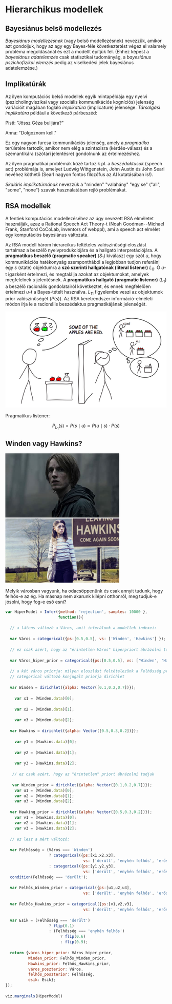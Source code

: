 # Hierarchikus modellek

## Bayesiánus belső modellezés

_Bayesiánus modellezésnek_ (vagy belső modellezésnek) nevezzük, amikor azt gondoljuk, hogy az agy egy Bayes-féle következtetést végez el valamely probléma megoldásánál és ezt a modellt építjük fel. (Ehhez képest a _bayesiánus adatelemzés_ csak statisztikai tudományág, a _bayesiánus pszichofizikai elemzés_ pedig az viselkedési jelek bayesiánus adatelemzése.)

## Implikatúrák

Az ilyen komputációs belső modellek egyik mintapéldája egy nyelvi (pszicholingviszikai vagy szociális kommunikációs kogníciós) jelenség variációit magában foglaló _implikatúra_ (implicature) jelensége. _Társalgási implikatúra_ például a következő párbeszéd:

Pisti: "Jössz Géza bulijára?"

Anna: "Dolgoznom kell."

Ez egy nagyon furcsa kommunikációs jelenség, amely a _pragmatika_ területére tartozik, amikor nem elég a szintaxisra (kérdés-válasz) és a szemantikára (szótári jelentésre) gondolnunk az értelmezéshez. 

Az ilyen pragmatikai problémák közé tartozik pl. a _beszédaktusok_ (speech act) problémája is, amelyet Ludwig Wittgenstein, John Austin és John Searl nevéhez köthető (Searl nagyon fontos filozófus az AI kutatásában is!). 

_Skaláris implikatúrnának_ nevezzük a "minden" "valahány" "egy se" ("all", "some", "none") szavak használatában rejlő problémákat.

## RSA modellek

A fentiek komputációs modellezéséhez az úgy nevezett RSA elméletet használják, azaz a Rational Speech Act Theory-t (Noah Goodman--Michael Frank, Stanford CoCoLab, inventors of webppl), ami a speech act elmélet egy komputációs bayesiánus változata. 

Az RSA modell három hierarcikus feltételes valószínűségi eloszlást tartalmaz a beszélő nyelvprodukciójára és a hallgató interpretációjára. A **pragmatikus beszélő (pragmatic speaker)** ($S_1$) kiválaszt egy szót $u$, hogy kommunikációs hatékonyság szemponthából a legjobban tudjon referálni egy $s$ (state) objektumra a **szó szerinti hallgatónak (literal listener)** $L_0$. Ő $u$-t igazként értelmezi, és megtalálja azokat az objektumokat, amelyek megfelelnek $u$ jelentésnek. A **pragmatikus hallgató (pragmatic listener)** ($L_1$) a beszélő racionális gondolatairól következtet, és ennek megfelelően értelmezi $u$-t a Bayes-tételt használva. $L_11$ figyelembe veszi az objektumok prior valószínűségét ($P(s)$). Az RSA keretrendszer információ-elméleti módon írja le a racionális beszédaktus pragmatikájának jelenségét.

<img src="https://github.com/mozow01/Bayes2024/blob/main/Screenshot%20from%202024-05-08%2012-40-42.png" height=300>

Pragmatikus listener:

$$P_{L_1}(s)=P(s\mid u)\propto P(u\mid s)\cdot P(s)$$




## Winden vagy Hawkins?

<img src="https://github.com/mozow01/cog_compsci/blob/main/SciCamp/winden.jpg" height=200><img src="https://github.com/mozow01/cog_compsci/blob/main/SciCamp/nancy_leave_hawkins_stranger_things_netflix_ringer.jpg" height=200>

Melyik városban vagyunk, ha odacsöppenünk és csak annyit tudunk, hogy felhős-e az ég. Ha másnap nem akarunk kilépni otthonról, meg tudjuk-e jósolni, hogy fog-e eső esni?

````javascript
var HiperModel = Infer({method: 'rejection', samples: 10000 }, 
                       function(){
  
  // a látens változó a Város, amit inferálunk a modellek indexei:
  
  var Város = categorical({ps:[0.5,0.5], vs: ['Winden', 'Hawkins'] }); 
  
  // ez csak azért, hogy az "érintetlen Város" hiperpriort ábrázolni tudjuk
  
  var Város_hiper_prior = categorical({ps:[0.5,0.5], vs: ['Winden', 'Hawkins'] });
  
  // a két város priorja: milyen eloszlást feltételezünk a Felhősség priorjára, 
  // categorical változó konjugált priorja dirichlet
  
  var Winden = dirichlet({alpha: Vector([0.1,0.2,0.7])});
  
    var x1 = (Winden.data)[0];

    var x2 = (Winden.data)[1];

    var x3 = (Winden.data)[2]; 
  
  var Hawkins = dirichlet({alpha: Vector([0.5,0.3,0.2])});
    
    var y1 = (Hawkins.data)[0];

    var y2 = (Hawkins.data)[1];

    var y3 = (Hawkins.data)[2]; 
  
   // ez csak azért, hogy az "érintetlen" priort ábrázolni tudjuk
  
   var Winden_prior = dirichlet({alpha: Vector([0.1,0.2,0.7])});
    var u1 = (Winden.data)[0];
    var u2 = (Winden.data)[1];
    var u3 = (Winden.data)[2]; 
  
  var Hawking_prior = dirichlet({alpha: Vector([0.5,0.3,0.2])});
    var v1 = (Hawkins.data)[0];
    var v2 = (Hawkins.data)[1];
    var v3 = (Hawkins.data)[2]; 
  
  // ez lesz a mért változó:
  
  var Felhősség = (Város === 'Winden')
                   ? categorical({ps:[x1,x2,x3],
                                  vs: ['derült', 'enyhén felhős', 'erősen felhős'] })
                   : categorical({ps:[y1,y2,y3],
                                  vs: ['derült', 'enyhén felhős', 'erősen felhős'] })
  condition(Felhősség === 'derült');
  
  var Felhős_Winden_prior = categorical({ps:[u1,u2,u3],
                                  vs: ['derült', 'enyhén felhős', 'erősen felhős'] })
  
  var Felhős_Hawkins_prior = categorical({ps:[v1,v2,v3],
                                  vs: ['derült', 'enyhén felhős', 'erősen  felhős'] })
                     
  var Esik = (Felhősség === 'derült') 
                   ? flip(0.1)  
                   : (Felhősség === 'enyhén felhős')
                        ? flip(0.6) 
                        : flip(0.9);
  
  return {város_hiper_prior: Város_hiper_prior, 
          Winden_prior: Felhős_Winden_prior, 
          Hawkins_prior: Felhős_Hawkins_prior, 
          város_poszterior: Város, 
          felhős_poszterior: Felhősség,
          esik: Esik};
});

viz.marginals(HiperModel)
````
